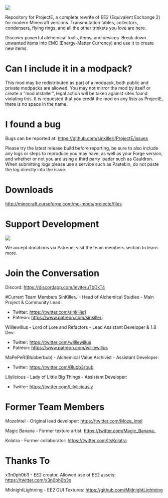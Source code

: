 ![](/src/main/resources/assets/projecte/logo.png?raw=true)

Repository for ProjectE, a complete rewrite of EE2 (Equivalent Exchange 2) for modern Minecraft versions. Transmutation tables, collectors, condensers, flying rings, and all the other trinkets you love are here.

Discover powerful alchemical tools, items, and devices. Break down unwanted items into EMC (Energy-Matter Currency) and use it to create new items.


# Can I include it in a modpack?
This mod may be redistributed as part of a modpack, both public and private modpacks are allowed. You may not mirror the mod by itself or create a "mod installer", legal action will be taken against sites found violating this. It is requested that you credit the mod on any lists as ProjectE, there is no space in the name.

# I found a bug
Bugs can be reported at: https://github.com/sinkillerj/ProjectE/issues

Please try the latest release build before reporting, be sure to also include any logs or steps to reproduce you may have, as well as your Forge version, and whether or not you are using a third party loader such as Cauldron. When submitting logs please use a service such as Pastebin, do not paste the log directly into the issue.

# Downloads
http://minecraft.curseforge.com/mc-mods/projecte/files

# Support Development
![](/patreon.png?raw=true)

We accept donations via Patreon, visit the team members section to learn more.

# Join the Conversation

Discord: https://discordapp.com/invite/uTbDkT4

#Current Team Members
SinKillerJ - Head of Alchemical Studies - Main Project & Community Lead:

* Twitter: https://twitter.com/sinkillerj
* Patreon: https://www.patreon.com/sinkillerj

Williewillus - Lord of Lore and Refactors - Lead Assistant Developer & 1.8 Dev:

* Twitter: https://twitter.com/williewillus
* Patreon: https://www.patreon.com/williewillus

MaPePeR(Blubberbub) - Alchemical Value Archivist - Assistant Developer: 

* Twitter: https://twitter.com/Blubb3rbub

Lilylicious - Lady of Little Big Things - Assistant Developer:

* Twitter: https://twitter.com/Lilyliciously

# Former Team Members
MozeIntel - Original lead developer: https://twitter.com/Moze_Intel

Magic Banana - Former texture artist: https://twitter.com/Magic_Banana_

Kolatra - Former collaborator: https://twitter.com/ItsKolatra

# Thanks To
x3n0ph0b3 - EE2 creator, Allowed use of EE2 assets: https://twitter.com/x3n0ph0b3x

MidnightLightning - EE2 GUI Textures: https://github.com/MidnightLightning
